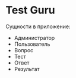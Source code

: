 # Test Guru

Сущности в приложение:

- Администратор
- Пользователь
- Вопрос
- Тест
- Ответ
- Результат
